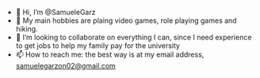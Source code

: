 - 👋 Hi, I’m @SamueleGarz
- 👀 My main hobbies are plaing video games, role playing games and hiking.
- 💞️ I’m looking to collaborate on everything I can, since I need experience to get jobs to help my family pay for the university
- 📫 How to reach me: the best way is at my email address, samuelegarzon02@gmail.com

<!---
SamueleGarz/SamueleGarz is a ✨ special ✨ repository because its `README.md` (this file) appears on your GitHub profile.
You can click the Preview link to take a look at your changes.
--->
